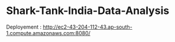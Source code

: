 # Shark-Tank-India-Data-Analysis

Deployement :  http://ec2-43-204-112-43.ap-south-1.compute.amazonaws.com:8080/
